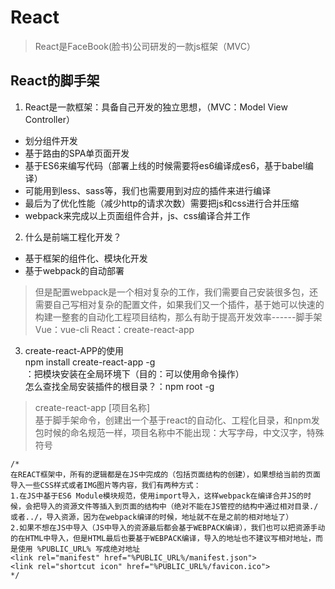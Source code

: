 # React
> React是FaceBook(脸书)公司研发的一款js框架（MVC）

## React的脚手架
1. React是一款框架：具备自己开发的独立思想，（MVC：Model View Controller）  
+ 划分组件开发
+ 基于路由的SPA单页面开发
+ 基于ES6来编写代码（部署上线的时候需要将es6编译成es6，基于babel编译）
+ 可能用到less、sass等，我们也需要用到对应的插件来进行编译
+ 最后为了优化性能（减少http的请求次数）需要把js和css进行合并压缩
+ webpack来完成以上页面组件合并，js、css编译合并工作

2. 什么是前端工程化开发？
+ 基于框架的组件化、模块化开发
+ 基于webpack的自动部署

> 但是配置webpack是一个相对复杂的工作，我们需要自己安装很多包，还需要自己写相对复杂的配置文件，如果我们又一个插件，基于她可以快速的构建一整套的自动化工程项目结构，那么有助于提高开发效率------脚手架  
> Vue：vue-cli
> React：create-react-app  

3. create-react-APP的使用  
npm install create-react-app -g  
：把模块安装在全局环境下（目的：可以使用命令操作）  
怎么查找全局安装插件的根目录？：npm root -g  

> create-react-app [项目名称]  
基于脚手架命令，创建出一个基于react的自动化、工程化目录，和npm发包时候的命名规范一样，项目名称中不能出现：大写字母，中文汉字，特殊符号

```
/*
在REACT框架中，所有的逻辑都是在JS中完成的（包括页面结构的创建），如果想给当前的页面导入一些CSS样式或者IMG图片等内容，我们有两种方式：
1.在JS中基于ES6 Module模块规范，使用import导入，这样webpack在编译合并JS的时候，会把导入的资源文件等插入到页面的结构中（绝对不能在JS管控的结构中通过相对目录./或者../，导入资源，因为在webpack编译的时候，地址就不在是之前的相对地址了）
2.如果不想在JS中导入（JS中导入的资源最后都会基于WEBPACK编译），我们也可以把资源手动的在HTML中导入，但是HTML最后也要基于WEBPACK编译，导入的地址也不建议写相对地址，而是使用 %PUBLIC_URL% 写成绝对地址
<link rel="manifest" href="%PUBLIC_URL%/manifest.json">
<link rel="shortcut icon" href="%PUBLIC_URL%/favicon.ico">
*/
```